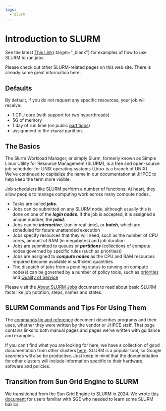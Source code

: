 ```yaml
---
tags:
  - slurm
---
```


# Introduction to SLURM

See the latest [This Link](https://docs.google.com/presentation/d/1elMSTUdKws7FLVFK7vVV_AErA4brNSPX/pub){:target="_blank"} for examples of how to use SLURM to run jobs.

Please check out other SLURM-related pages on this web site. There is already some great information here. 

## Defaults
By default, if you do not request any specific resources, your job will receive:

- 1 CPU core (with support for two hyperthreads)
- 5G of memory
- 1 day of run time (on public [partitions](../slurm/partitions.md))
- assignment to the `shared` partition.

## The Basics
The Slurm Workload Manager, or simply Slurm, formerly known as Simple Linux Utility for Resource Management (SLURM), is a free and open-source job scheduler for UNIX operating systems (Linux is a branch of UNIX). We've continued to capitalize the name in our documentation at JHPCE to help keep the term more visible.

Job schedulers like SLURM perform a number of functions. At heart, they allow people to manage computing work across many compute nodes.

- Tasks are called **_jobs_**.
- Jobs can be submitted on any SLURM node, although usually this is done on one of the ***login nodes***.  If the job is accepted, it is assigned a unique number, the ***jobid***.
- Jobs can be ***interactive***, (run in real time), or **_batch_**, which are scheduled for future unattended execution
- Jobs specify resources that they will need, such as the number of CPU cores, amount of RAM (in megabytes) and job duration
- Jobs are submitted to queues or **_partitions_** (collections of compute nodes governed by specific rules (such as priorities))
- Jobs are assigned to ***compute nodes*** as the CPU and RAM resources required become available in sufficient quantities
- The dispatch of jobs from a pending status to running on compute node(s) can be governed by a number of policy tools, such as [priorities](../slurm/whenstart.md) and [Quality of Service](../slurm/qos.md)

Please visit the [About SLURM Jobs](../slurm/about-jobs.md) document to read about basic SLURM facts like job notation, steps, names and states.

## SLURM Commands and Tips For Using Them

The [commands tip and reference](../slurm/slurm-commands-ref.md) document describes programs and their uses, whether they were written by the vendor or JHPCE staff. That page contains links to both manual pages and pages we've written with guidance and examples.

If you can't find what you are looking for here, we have a collection of good documentation from other clusters [here](../slurm/user-guide-collection.md). SLURM is a popular tool, so Google searches will also be productive. Just keep in mind that the documentation for other clusters will include information specific to their hardware, software and policies.

## Transition from Sun Grid Engine to SLURM

We transitioned from the Sun Grid Engine to SLURM in 2024. We wrote [this document](../orient/images/transition-sge-2-slurm.pdf) for users familiar with SGE who needed to learn some SLURM basics.
